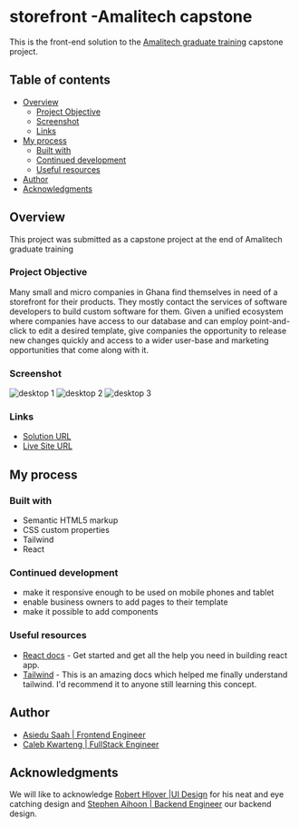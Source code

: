 # storefront -Amalitech capstone 

This is the front-end solution to the [Amalitech graduate training](https://amalitech.org/gtp/) capstone project.

## Table of contents

- [Overview](#overview)
  - [Project Objective](#project-objective)
  - [Screenshot](#screenshot)
  - [Links](#links)
- [My process](#my-process)
  - [Built with](#built-with)
  - [Continued development](#continued-development)
  - [Useful resources](#useful-resources)
- [Author](#author)
- [Acknowledgments](#acknowledgments)



## Overview
This project was submitted as a capstone project at the end of Amalitech graduate training
### Project Objective

Many small and micro companies in Ghana find themselves in need of a storefront for
their products. They mostly contact the services of software developers to build custom
software for them.
Given a unified ecosystem where companies have access to our database and can
employ point-and-click to edit a desired template, give companies the opportunity to
release new changes quickly and access to a wider user-base and marketing
opportunities that come along with it.

### Screenshot

<img src='./src/assets/images/Blog/Desktop - 1.png' alt='desktop 1'>
<img src='./src/assets/images/Blog/Desktop - 5.png' alt='desktop 2'>
<img src='./src/assets/images/Blog/Desktop - 2.jpg' alt='desktop 3'>


### Links

- [Solution URL](https://github.com/Amali-Tech/storefront-capstone-frontend)
- [Live Site URL](https://amalistore.netlify.app/)

## My process

### Built with

- Semantic HTML5 markup
- CSS custom properties
- Tailwind
- React

### Continued development

- make it responsive enough to be used on mobile phones and tablet
- enable business owners to add pages to their template
- make it possible to add components

### Useful resources

- [React docs](https://reactjs.org/docs/getting-started.html) - Get started and get all the help you need in building react app.
- [Tailwind](https://tailwindcss.com/docs) - This is an amazing docs which helped me finally understand tailwind. I'd recommend it to anyone still learning this concept.



## Author

- [Asiedu  Saah | Frontend Engineer](https://github.com/amalisaah)
- [Caleb Kwarteng | FullStack Engineer](https://github.com/Caleb-Kwarteng)


## Acknowledgments

We will like to acknowledge [Robert Hlover |UI Design](https://github.com/rhlovor) for his neat and eye catching design and [Stephen Aihoon | Backend Engineer](https://github.com/aihoon01) our backend design.


